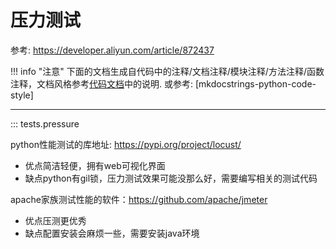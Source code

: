 # 压力测试

参考: <https://developer.aliyun.com/article/872437>

!!! info "注意"
    下面的文档生成自代码中的注释/文档注释/模块注释/方法注释/函数注释，文档风格参考[代码文档](../index.md)中的说明. 或参考: [mkdocstrings-python-code-style]

---------

<!--代码路径, 控制代码块文档解析选项: https://mkdocstrings.github.io/python/usage/configuration/docstrings/#docstring_options-->
::: tests.pressure

python性能测试的库地址: https://pypi.org/project/locust/

- 优点简洁轻便，拥有web可视化界面
- 缺点python有gil锁，压力测试效果可能没那么好，需要编写相关的测试代码

apache家族测试性能的软件：https://github.com/apache/jmeter

- 优点压测更优秀
- 缺点配置安装会麻烦一些，需要安装java环境
